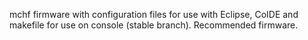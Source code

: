 mchf firmware with configuration files for use with Eclipse, CoIDE and makefile for use on console (stable branch). Recommended firmware.

